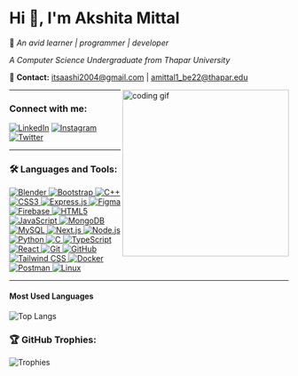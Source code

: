 # Hi 👋, I'm Akshita Mittal

🌱 _An avid learner | programmer | developer_

_A Computer Science Undergraduate from Thapar University_

📧 **Contact:** [itsaashi2004@gmail.com](mailto:itsaashi2004@gmail.com) | [amittal1_be22@thapar.edu](mailto:amittal1_be22@thapar.edu)


<img align="right" alt="coding gif" width="300" src="https://static.vecteezy.com/system/resources/previews/000/242/488/non_2x/vector-female-developer.jpg" />


---

### Connect with me:
[![LinkedIn](https://img.shields.io/badge/LinkedIn-blue?style=for-the-badge&logo=linkedin)](https://www.linkedin.com)
[![Instagram](https://img.shields.io/badge/Instagram-E4405F?style=for-the-badge&logo=instagram&logoColor=white)](https://www.instagram.com)
[![Twitter](https://img.shields.io/badge/Twitter-1DA1F2?style=for-the-badge&logo=twitter&logoColor=white)](https://www.twitter.com)

---

### 🛠 Languages and Tools:

<p align="left"> 
    <a href="https://www.blender.org/" target="_blank"> 
        <img src="https://img.icons8.com/color/48/000000/blender-3d.png" alt="Blender" /> 
    </a> 
    <a href="https://getbootstrap.com" target="_blank"> 
        <img src="https://img.icons8.com/color/48/000000/bootstrap.png" alt="Bootstrap" /> 
    </a> 
    <a href="https://isocpp.org/" target="_blank"> 
        <img src="https://img.icons8.com/color/48/000000/c-plus-plus-logo.png" alt="C++" /> 
    </a> 
    <a href="https://developer.mozilla.org/en-US/docs/Web/CSS" target="_blank"> 
        <img src="https://img.icons8.com/color/48/000000/css3.png" alt="CSS3" /> 
    </a> 
    <a href="https://expressjs.com" target="_blank"> 
        <img src="https://img.icons8.com/color/48/000000/express.png" alt="Express.js" /> 
    </a> 
    <a href="https://www.figma.com/" target="_blank"> 
        <img src="https://img.icons8.com/color/48/000000/figma.png" alt="Figma" /> 
    </a> 
    <a href="https://firebase.google.com/" target="_blank"> 
        <img src="https://img.icons8.com/color/48/000000/firebase.png" alt="Firebase" /> 
    </a> 
    <a href="https://developer.mozilla.org/en-US/docs/Web/HTML" target="_blank"> 
        <img src="https://img.icons8.com/color/48/000000/html-5.png" alt="HTML5" /> 
    </a> 
    <a href="https://www.javascript.com/" target="_blank"> 
        <img src="https://img.icons8.com/color/48/000000/javascript.png" alt="JavaScript" /> 
    </a> 
    <a href="https://www.mongodb.com/" target="_blank"> 
        <img src="https://img.icons8.com/color/48/000000/mongodb.png" alt="MongoDB" /> 
    </a> 
    <a href="https://www.mysql.com/" target="_blank"> 
        <img src="https://img.icons8.com/color/48/000000/mysql-logo.png" alt="MySQL" /> 
    </a> 
    <a href="https://nextjs.org/" target="_blank"> 
        <img src="https://img.icons8.com/color/48/000000/nextjs.png" alt="Next.js" /> 
    </a> 
    <a href="https://nodejs.org" target="_blank"> 
        <img src="https://img.icons8.com/color/48/000000/nodejs.png" alt="Node.js" /> 
    </a> 
    <a href="https://www.python.org" target="_blank"> 
        <img src="https://img.icons8.com/color/48/000000/python.png" alt="Python" /> 
    </a> 
    <a href="https://www.cprogramming.com/" target="_blank"> 
        <img src="https://img.icons8.com/color/48/000000/c-programming.png" alt="C" /> 
    </a> 
    <a href="https://www.typescriptlang.org/" target="_blank"> 
        <img src="https://img.icons8.com/color/48/000000/typescript.png" alt="TypeScript" /> 
    </a> 
    <a href="https://reactjs.org/" target="_blank"> 
        <img src="https://img.icons8.com/color/48/000000/react-native.png" alt="React" /> 
    </a> 
    <a href="https://git-scm.com/" target="_blank"> 
        <img src="https://img.icons8.com/color/48/000000/git.png" alt="Git" /> 
    </a> 
    <a href="https://github.com/" target="_blank"> 
        <img src="https://img.icons8.com/ios-glyphs/48/000000/github.png" alt="GitHub" /> 
    </a> 
    <a href="https://tailwindcss.com/" target="_blank"> 
        <img src="https://img.icons8.com/color/48/000000/tailwindcss.png" alt="Tailwind CSS" /> 
    </a> 
    <a href="https://www.docker.com/" target="_blank"> 
        <img src="https://img.icons8.com/color/48/000000/docker.png" alt="Docker" /> 
    </a> 
    <a href="https://www.postman.com/" target="_blank"> 
        <img src="https://img.icons8.com/dusk/48/000000/postman-api.png" alt="Postman" /> 
    </a> 
    <a href="https://www.linux.org/" target="_blank"> 
        <img src="https://img.icons8.com/color/48/000000/linux.png" alt="Linux" /> 
    </a> 
</p>




---

#### Most Used Languages
![Top Langs](https://github-readme-stats.vercel.app/api/top-langs/?username=Akshi147&layout=compact&theme=radical)

### 🏆 GitHub Trophies:
![Trophies](https://github-profile-trophy.vercel.app/?username=akshi147&theme=radical)
